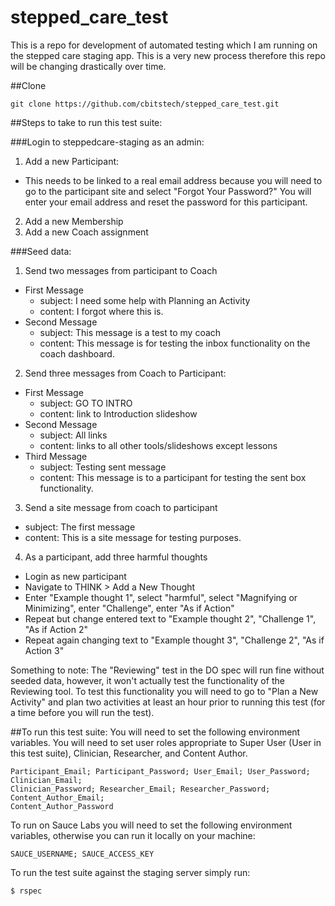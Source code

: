 stepped_care_test
=================
This is a repo for development of automated testing which I am running on the stepped care staging app. This is a 
very new process therefore this repo will be changing drastically over time.

##Clone

    git clone https://github.com/cbitstech/stepped_care_test.git

##Steps to take to run this test suite:

###Login to steppedcare-staging as an admin:

1. Add a new Participant:
  - This needs to be linked to a real email address because you will need to go to the participant site and select
  "Forgot Your Password?" You will enter your email address and reset the password for this participant.
2. Add a new Membership
3. Add a new Coach assignment

###Seed data:

1. Send two messages from participant to Coach
  - First Message
    - subject: I need some help with Planning an Activity
    - content: I forgot where this is.
  - Second Message
    - subject: This message is a test to my coach
    - content: This message is for testing the inbox functionality on the coach dashboard.
2. Send three messages from Coach to Participant:
  - First Message
    - subject: GO TO INTRO
    - content: link to Introduction slideshow
  - Second Message
    - subject: All links
    - content: links to all other tools/slideshows except lessons
  - Third Message
    - subject: Testing sent message
    - content: This message is to a participant for testing the sent box functionality.
3. Send a site message from coach to participant
  - subject: The first message
  - content: This is a site message for testing purposes.
4. As a participant, add three harmful thoughts
  - Login as new participant
  - Navigate to THINK > Add a New Thought
  - Enter "Example thought 1", select "harmful", select "Magnifying or Minimizing", enter "Challenge", enter "As if
  Action"
  - Repeat but change entered text to "Example thought 2", "Challenge 1", "As if Action 2"
  - Repeat again changing text to "Example thought 3", "Challenge 2", "As if Action 3"

Something to note:
  The "Reviewing" test in the DO spec will run fine without seeded data, however, it won't actually test the
  functionality of the Reviewing tool. To test this functionality you will need to go to "Plan a New Activity" and plan
  two activities at least an hour prior to running this test (for a time before you will run the test).


##To run this test suite:
You will need to set the following environment variables. You will need to set user roles appropriate to Super User
(User in this test suite), Clinician, Researcher, and Content Author.

    Participant_Email; Participant_Password; User_Email; User_Password; Clinician_Email;
    Clinician_Password; Researcher_Email; Researcher_Password; Content_Author_Email;
    Content_Author_Password

To run on Sauce Labs you will need to set the following environment variables, otherwise you can run it locally on your
machine:

    SAUCE_USERNAME; SAUCE_ACCESS_KEY

To run the test suite against the staging server simply run:

    $ rspec
